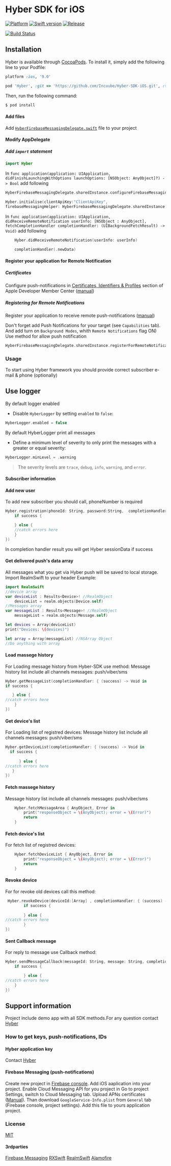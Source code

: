 # Hyber SDK for iOS
[![Platform](https://img.shields.io/badge/Platforms-iOS-lightgray.svg)]()
[![Swift version](https://img.shields.io/badge/Swift-3.0.x-orange.svg)]()
[![Release][release-svg]][release-link]

[![Build Status][travis-build-status-svg]][travis-build-status-link]

## Installation

Hyber is available through [CocoaPods](http://cocoapods.org). To install
it, simply add the following line to your Podfile:

```ruby
platform :ios, '9.0'

pod 'Hyber', :git => 'https://github.com/Incuube/Hyber-SDK-iOS.git', :tag => '2.0.0'

```
Then, run the following command:

```bash
$ pod install
```

#### Add files
Add [```HyberFirebaseMessagingDelegate.swift```][HyberFirebaseMessagingDelegateLink] file to your project

#### Modify AppDelegate
##### Add ```import``` statement
```swift
import Hyber
```

In  `func application(application: UIApplication, didFinishLaunchingWithOptions launchOptions: [NSObject: AnyObject]?) -> Bool` add following
```swift
HyberFirebaseMessagingDelegate.sharedInstance.configureFirebaseMessaging()

Hyber.initialise(clientApiKey:"ClientApiKey",
firebaseMessagingHelper: HyberFirebaseMessagingDelegate.sharedInstance, launchOptions: launchOptions)
```

In `func application(application: UIApplication, didReceiveRemoteNotification userInfo: [NSObject : AnyObject], fetchCompletionHandler completionHandler: (UIBackgroundFetchResult) -> Void)` add following
```swift
	Hyber.didReceiveRemoteNotification(userInfo: userInfo)

	completionHandler(.newData)
```

#### Register your application for Remote Notification

##### Certificates
Configure push-notifications in [Certificates, Identifiers & Profiles](https://developer.apple.com/account/ios/certificate/certificateList.action) section of Apple Developer Member Center ([manual](https://developer.apple.com/library/ios/documentation/IDEs/Conceptual/AppDistributionGuide/AddingCapabilities/AddingCapabilities.html#//apple_ref/doc/uid/TP40012582-CH26-SW6))
##### Registering for Remote Notifications
Register your application to receive remote push-notifications ([manual](https://developer.apple.com/library/mac/documentation/NetworkingInternet/Conceptual/RemoteNotificationsPG/Chapters/IPhoneOSClientImp.html#//apple_ref/doc/uid/TP40008194-CH103-SW2))

Don't forget add Push Notifications for your target (see `Capabilities` tab). And add turn on `Background Modes`, whith `Remote Notifications` flag ON)
Use method for allow push notification
```swift
HyberFirebaseMessagingDelegate.sharedInstance.registerForRemoteNotification()
```

### Usage
To start using Hyber framework you should provide correct subscriber e-mail & phone (optionally)

## Use logger
By default logger enabled
- Disable `HyberLogger` by setting `enabled` to `false`:

```swift
HyberLogger.enabled = false
```
By default HyberLogger print all messages
- Define a minimum level of severity to only print the messages with a greater or equal severity:

```swift
HyberLogger.minLevel = .warning
```

> The severity levels are `trace`, `debug`, `info`, `warning`, and `error`.


#### Subscriber information

#### Add new user
To add new subscriber you should call, phoneNumber is required
```swift
Hyber.registration(phoneId: String, password:String,  completionHandler: { (success) -> Void in
	if success {

	} else {
	//catch errors here
	}
})
```
In completion handler result you will get Hyber sessionData if success


#### Get delivered push's data array
All messages what you get via Hyber push will be saved to local storage.
Import RealmSwift to your header
Example:
```swift
import RealmSwift
//device array
var deviceList : Results<Device>! //RealmObject
	deviceList = realm.objects(Device.self)
//Messages array
var messageList : Results<Message>! //RealmObject
	messageList = realm.objects(Message.self)

let devices = Array(deviceList)
print("Devices: \(devices)")

let array = Array(messageList) //NSArray Object
//Do anything with array

```
#### Load massege history
For Loading message history from Hyber-SDK use method:
Message history list include all channels messages: push/viber/sms
```swift
Hyber.getMessageList(completionHandler: { (success) -> Void in
if success {

   } else {
//catch errors here
	}
})
```
#### Get device's list
For Loading list of registred devices:
Message history list include all channels messages: push/viber/sms
```swift
Hyber.getDeviceList(completionHandler: { (success) -> Void in
  if success {
      
      } else {
//catch errors here
   }
})

```

#### Fetch massege history
Message history list include all channels messages: push/viber/sms

```swift
	Hyber.fetchMessageArea { AnyObject, Error in
   	 	print("responseObject = \(AnyObject); error = \(Error)")
    	return
	}

```

#### Fetch device's list
For fetch list of registred devices:
```swift
 	Hyber.fetchDeviceList { AnyObject, Error in
        print("responseObject = \(AnyObject); error = \(Error)")
        return
    }

```

#### Revoke device
For for revoke old devices call this method:

```swift
 Hyber.revokeDevice(deviceId:[Array] , completionHandler: { (success) -> Void in
        if success {
                          
        } else {
//catch errors here
        }
})

```
#### Sent Callback message
For reply to message use Callback method:
```swift
Hyber.sendMessageCallback(messageId: String, message: String, completionHandler: { (success) -> Void in
	if success {

		} else {
//catch errors here
	}
})
```
## Support information
Project include demo app with all SDK methods.For any question contact [Hyber](http://hyber.io)

### How to get keys, push-notifications, IDs

#### Hyber application key
Contact [Hyber](http://hyber.io)

#### Firebase Messaging (push-notifications)
Create new project in [Firebase console](https://firebase.google.com/console/).
Add iOS aaplication into your project.
Enable Cloud Messaging API for you project in  Go to project Settings, switch to Cloud Messaging tab. Upload APNs certificates ([Manual](https://firebase.google.com/docs/cloud-messaging/ios/certs)).
Than download `GoogleService-Info.plist` from `General` tab (Firebase console, project settings).
Add this file to yours application project.

### License
[MIT](https://github.com/Incuube/Hyber-SDK-iOS/blob/swift-3.0/LICENSE)

#### 3rdparties
[Firebase Messaging](https://github.com/google/gcm/blob/master/LICENSE)
[RXSwift](http://reactivex.io/intro.html)
[RealmSwift](https://realm.io/)
[Alamofire](https://github.com/Alamofire/Alamofire/blob/master/LICENSE)



[release-svg]: http://github-release-version.herokuapp.com/github/Incuube/Hyber-SDK-iOS/release.svg
[release-link]: https://github.com/Incuube/Hyber-SDK-iOS/releases/latest

[travis-build-status-svg]: https://travis-ci.org/Incuube/Hyber-SDK-iOS.svg?branch=swift-3.0
[travis-build-status-link]: https://travis-ci.org/Incuube/Hyber-SDK-iOS

[HyberFirebaseMessagingDelegateLink]: https://github.com/Incuube/Hyber-SDK-iOS/blob/swift-3.0/Example/Hyber/HyberFirebaseMessagingDelegate.swift
